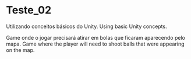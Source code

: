# Teste_02

Utilizando conceitos básicos do Unity.
Using basic Unity concepts.

Game onde o jogar precisará atirar em bolas que ficaram aparecendo pelo mapa.
Game where the player will need to shoot balls that were appearing on the map.
